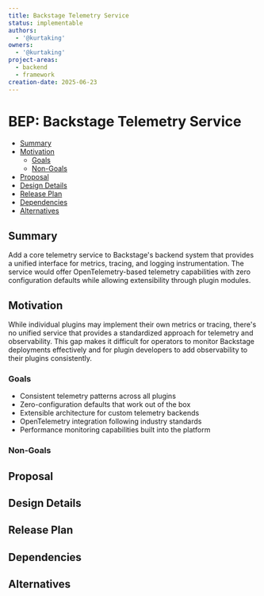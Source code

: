 ```yaml
---
title: Backstage Telemetry Service
status: implementable
authors:
  - '@kurtaking'
owners:
  - '@kurtaking'
project-areas:
  - backend
  - framework
creation-date: 2025-06-23
---
```


<!--
**Note:** When your BEP is complete, all these pre-existing comments should be removed
-->

# BEP: Backstage Telemetry Service

- [Summary](#summary)
- [Motivation](#motivation)
  - [Goals](#goals)
  - [Non-Goals](#non-goals)
- [Proposal](#proposal)
- [Design Details](#design-details)
- [Release Plan](#release-plan)
- [Dependencies](#dependencies)
- [Alternatives](#alternatives)

## Summary

Add a core telemetry service to Backstage's backend system that provides a unified interface for metrics, tracing, and logging instrumentation. The service would offer OpenTelemetry-based telemetry capabilities with zero configuration defaults while allowing extensibility through plugin modules.

## Motivation

While individual plugins may implement their own metrics or tracing, there's no unified service that provides a standardized approach for telemetry and observability. This gap makes it difficult for operators to monitor Backstage deployments effectively and for plugin developers to add observability to their plugins consistently.

### Goals

- Consistent telemetry patterns across all plugins
- Zero-configuration defaults that work out of the box
- Extensible architecture for custom telemetry backends
- OpenTelemetry integration following industry standards
- Performance monitoring capabilities built into the platform

### Non-Goals

## Proposal

<!--
This is where we get down to the specifics of what the proposal actually is.
This should have enough detail that reviewers can understand exactly what
you're proposing, but should not include things like API designs or
implementation.
-->

## Design Details

<!--
This section should contain enough information that the specifics of your
change are understandable. This may include API specs or even code snippets.
If there's any ambiguity about HOW your proposal will be implemented, this is the place to discuss them.
-->

## Release Plan

<!--
This section should describe the rollout process for any new features. It must take our version policies into account and plan for a phased rollout if this change affects any existing stable APIs.

If there is any particular feedback to be gathered during the rollout, this should be described here as well.
-->

## Dependencies

<!--
List any dependencies that this work has on other BEPs or features.
-->

## Alternatives

<!--
What other approaches did you consider, and why did you rule them out? These do
not need to be as detailed as the proposal, but should include enough
information to express the idea and why it was not acceptable.
-->
